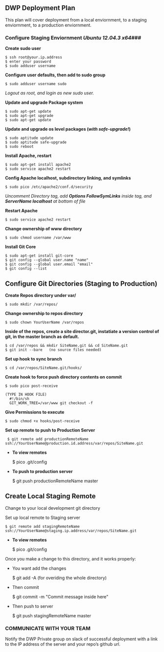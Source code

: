 ## DWP Deployment Plan ##

This plan will cover deployment from a local enviornment, to a staging enviornment, to a production enviornment.
    
    

### Configure Staging Enviornment *Ubuntu 12.04.3 x64*###

**Create sudo user**

    $ ssh root@your.ip.address 
    $ enter your password   
    $ sudo adduser username
    
**Configure user defaults, then add to sudo group**

    $ sudo adduser username sudo
    
*Logout as root, and login as new sudo user.*

**Update and upgrade Package system**

    $ sudo apt-get update
    $ sudo apt-get upgrade
    $ sudo apt-get update
    
**Update and upgrade os level packages (*with safe-upgrade!*)**

    $ sudo aptitude update
    $ sudo aptitude safe-upgrade
    $ sudo reboot

**Install Apache, restart**

    $ sudo apt-get install apache2
    $ sudo service apache2 restart
    
**Config Apache localhost, subdirectory linking, and symlinks**

    $ sudo pico /etc/apache2/conf.d/security
    
*Uncomment Directory tag, add **Options FollowSymLinks** inside tag, and **ServerName localhost** at bottom of file*

**Restart Apache**

    $ sudo service apache2 restart

**Change ownership of www directory**

    $ sudo chmod username /var/www
    
**Install Git Core**

    $ sudo apt-get install git-core
    $ git config --global user.name "name"
    $ git config --global user.email "email"
    $ git config --list




## Configure Git Directories (**Staging to Production**) ##

**Create Repos directory under var/**

    $ sudo mkdir /var/repos/
    
**Change ownership to repos directory**

    $ sudo chown YourUserName /var/repos
    
**Inside of the repos, create a site director.git, instatiate a version control of git, in the master branch as default.**

    $ cd /var/repos && mkdir SiteName.git && cd SiteName.git
    $ git init --bare   (no source files needed)

**Set up hook to sync branch**

    $ cd /var/repos/SiteName.git/hooks/
    
**Create hook to force push directory contents on commit**

    $ sudo pico post-receive
    
    (TYPE IN HOOK FILE)
      #!/bin/sh
      GIT_WORK_TREE=/var/www git checkout -f

**Give Permissions to execute**

    $ sudo chmod +x hooks/post-receive
    
**Set up remote to push to Production Server**

     $ git remote add productionRemoteName ssh://YourUserName@production.id.address/var/repos/SiteName.git
     
* **To view remotes** 

    $ pico .git/config
    
    
 * **To push to production server**
    
    $ git push productionRemoteName master
    


## Create Local Staging Remote ##

Change to your local development git directory
    
Set up local remote to Staging server 

    $ git remote add stagingRemoteName ssh://YourUserName@staging.ip.address/var/repos/SiteName.git
    
* **To view remotes** 

    $ pico .git/config
    


    
 Once you make a change to this directory, and it works properly:
 
 * You want add the changes
    
    $ git add -A (for overiding the whole directory)
    
 
 * Then commit
    
    $ git commit -m "Commit message inside here"
    
    
 * Then push to server
    
    $ git push stagingRemoteName master
    


### COMMUNICATE WITH YOUR TEAM ###

Notify the DWP Private group on slack of successful deployment with a link to the IP address of the server and your repo’s github url.
